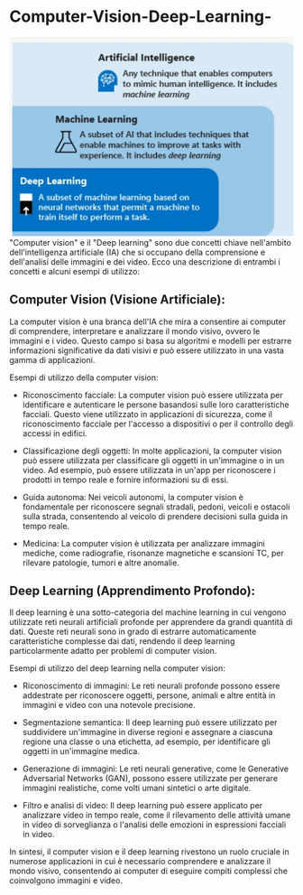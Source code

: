 # Computer-Vision-Deep-Learning-
![Campi di Studio](/1.jpg)
"Computer vision" e il "Deep learning" sono due concetti chiave nell'ambito dell'intelligenza artificiale (IA) che si occupano della comprensione e dell'analisi delle immagini e dei video. Ecco una descrizione di entrambi i concetti e alcuni esempi di utilizzo:

## Computer Vision (Visione Artificiale):
La computer vision è una branca dell'IA che mira a consentire ai computer di comprendere, interpretare e analizzare il mondo visivo, ovvero le immagini e i video. Questo campo si basa su algoritmi e modelli per estrarre informazioni significative da dati visivi e può essere utilizzato in una vasta gamma di applicazioni.

Esempi di utilizzo della computer vision:

- Riconoscimento facciale: La computer vision può essere utilizzata per identificare e autenticare le persone basandosi sulle loro caratteristiche facciali. Questo viene utilizzato in applicazioni di sicurezza, come il riconoscimento facciale per l'accesso a dispositivi o per il controllo degli accessi in edifici.

- Classificazione degli oggetti: In molte applicazioni, la computer vision può essere utilizzata per classificare gli oggetti in un'immagine o in un video. Ad esempio, può essere utilizzata in un'app per riconoscere i prodotti in tempo reale e fornire informazioni su di essi.

- Guida autonoma: Nei veicoli autonomi, la computer vision è fondamentale per riconoscere segnali stradali, pedoni, veicoli e ostacoli sulla strada, consentendo al veicolo di prendere decisioni sulla guida in tempo reale.

- Medicina: La computer vision è utilizzata per analizzare immagini mediche, come radiografie, risonanze magnetiche e scansioni TC, per rilevare patologie, tumori e altre anomalie.

## Deep Learning (Apprendimento Profondo):
Il deep learning è una sotto-categoria del machine learning in cui vengono utilizzate reti neurali artificiali profonde per apprendere da grandi quantità di dati. Queste reti neurali sono in grado di estrarre automaticamente caratteristiche complesse dai dati, rendendo il deep learning particolarmente adatto per problemi di computer vision.

Esempi di utilizzo del deep learning nella computer vision:

- Riconoscimento di immagini: Le reti neurali profonde possono essere addestrate per riconoscere oggetti, persone, animali e altre entità in immagini e video con una notevole precisione.

- Segmentazione semantica: Il deep learning può essere utilizzato per suddividere un'immagine in diverse regioni e assegnare a ciascuna regione una classe o una etichetta, ad esempio, per identificare gli oggetti in un'immagine medica.

- Generazione di immagini: Le reti neurali generative, come le Generative Adversarial Networks (GAN), possono essere utilizzate per generare immagini realistiche, come volti umani sintetici o arte digitale.

- Filtro e analisi di video: Il deep learning può essere applicato per analizzare video in tempo reale, come il rilevamento delle attività umane in video di sorveglianza o l'analisi delle emozioni in espressioni facciali in video.

In sintesi, il computer vision e il deep learning rivestono un ruolo cruciale in numerose applicazioni in cui è necessario comprendere e analizzare il mondo visivo, consentendo ai computer di eseguire compiti complessi che coinvolgono immagini e video.
